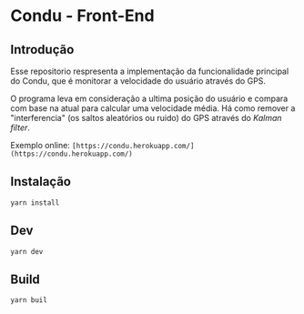 # Condu - Front-End

## Introdução
Esse repositorio respresenta a implementação da funcionalidade principal do Condu, que é monitorar a velocidade do usuário através do GPS.

O programa leva em consideração a ultima posição do usuário e compara com base na atual para calcular uma velocidade média. Há como remover a "interferencia" (os saltos aleatórios ou ruido) do GPS através do  _Kalman filter_.

Exemplo online: `[https://condu.herokuapp.com/](https://condu.herokuapp.com/)`

## Instalação
`yarn install`

## Dev
`yarn dev`

## Build
`yarn buil`
